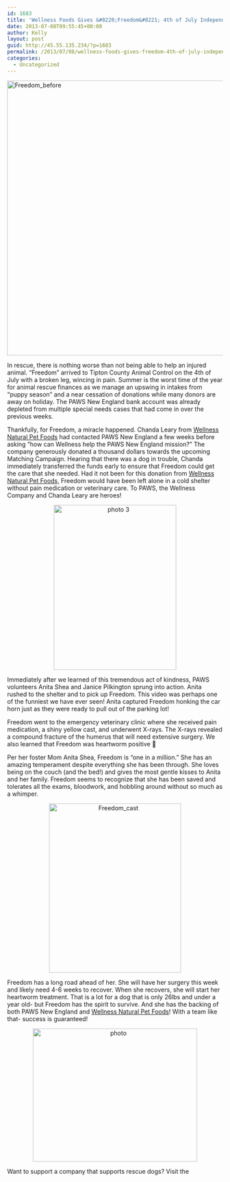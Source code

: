 ```yaml
---
id: 1683
title: 'Wellness Foods Gives &#8220;Freedom&#8221; 4th of July Independence!'
date: 2013-07-08T09:55:45+00:00
author: Kelly
layout: post
guid: http://45.55.135.234/?p=1683
permalink: /2013/07/08/wellness-foods-gives-freedom-4th-of-july-independence/
categories:
  - Uncategorized
---
```

<img class="aligncenter size-full wp-image-1684" alt="Freedom_before" src="https://pawsnewengland.com/wp-content/uploads/2013/07/Freedom_before.jpg" width="516" height="640" />

In rescue, there is nothing worse than not being able to help an injured animal. &#8220;Freedom&#8221; arrived to Tipton County Animal Control on the 4th of July with a broken leg, wincing in pain. Summer is the worst time of the year for animal rescue finances as we manage an upswing in intakes from &#8220;puppy season&#8221; and a near cessation of donations while many donors are away on holiday. The PAWS New England bank account was already depleted from multiple special needs cases that had come in over the previous weeks.

Thankfully, for Freedom, a miracle happened. Chanda Leary from [Wellness Natural Pet Foods](https://www.facebook.com/wellnesspetfood?fref=ts) had contacted PAWS New England a few weeks before asking &#8220;how can Wellness help the PAWS New England mission?&#8221; The company generously donated a thousand dollars towards the upcoming Matching Campaign. Hearing that there was a dog in trouble, Chanda immediately transferred the funds early to ensure that Freedom could get the care that she needed. Had it not been for this donation from [Wellness Natural Pet Foods,](https://www.facebook.com/wellnesspetfood?fref=ts) Freedom would have been left alone in a cold shelter without pain medication or veterinary care. To PAWS, the Wellness Company and Chanda Leary are heroes!

<p style="text-align: center;">
  <img class="aligncenter  wp-image-1685" alt="photo 3" src="https://pawsnewengland.com/wp-content/uploads/2013/07/photo-3-477x640.jpg" width="286" height="384" />
</p>

<p style="text-align: left;">
  Immediately after we learned of this tremendous act of kindness, PAWS volunteers Anita Shea and Janice Pilkington sprung into action. Anita rushed to the shelter and to pick up Freedom. This video was perhaps one of the funniest we have ever seen! Anita captured Freedom honking the car horn just as they were ready to pull out of the parking lot!
</p>



<p style="text-align: left;">
  Freedom went to the emergency veterinary clinic where she received pain medication, a shiny yellow cast, and underwent X-rays. The X-rays revealed a compound fracture of the humerus that will need extensive surgery. We also learned that Freedom was heartworm positive 🙁
</p>

<p style="text-align: left;">
  Per her foster Mom Anita Shea, Freedom is &#8220;one in a million.&#8221; She has an amazing temperament despite everything she has been through. She loves being on the couch (and the bed!) and gives the most gentle kisses to Anita and her family. Freedom seems to recognize that she has been saved and tolerates all the exams, bloodwork, and hobbling around without so much as a whimper.
</p>

<p style="text-align: center;">
  <img class="aligncenter  wp-image-1688" alt="Freedom_cast" src="https://pawsnewengland.com/wp-content/uploads/2013/07/Freedom_cast.jpg" width="308" height="394" />
</p>

<p style="text-align: left;">
  Freedom has a long road ahead of her. She will have her surgery this week and likely need 4-6 weeks to recover. When she recovers, she will start her heartworm treatment. That is a lot for a dog that is only 26lbs and under a year old- but Freedom has the spirit to survive. And she has the backing of both PAWS New England and <a href="https://www.facebook.com/wellnesspetfood?fref=ts">Wellness Natural Pet Foods</a>! With a team like that- success is guaranteed!
</p>

<p style="text-align: center;">
  <img class="aligncenter  wp-image-1689" alt="photo" src="https://pawsnewengland.com/wp-content/uploads/2013/07/photo-640x516.jpg" width="384" height="310" />
</p>

<p style="text-align: left;">
  Want to support a company that supports rescue dogs? Visit the
</p>